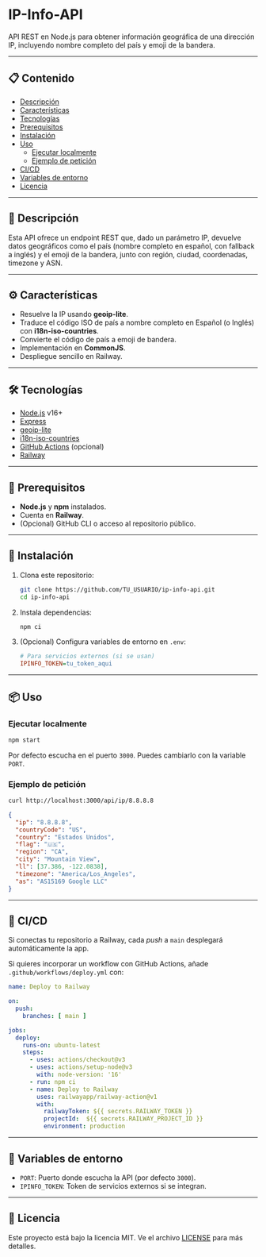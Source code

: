 # IP-Info-API

API REST en Node.js para obtener información geográfica de una dirección IP, incluyendo nombre completo del país y emoji de la bandera.

---

## 📋 Contenido

- [Descripción](#descripción)
- [Características](#características)
- [Tecnologías](#tecnologías)
- [Prerequisitos](#prerequisitos)
- [Instalación](#instalación)
- [Uso](#uso)
  - [Ejecutar localmente](#ejecutar-localmente)
  - [Ejemplo de petición](#ejemplo-de-petición)
- [CI/CD](#cicd)
- [Variables de entorno](#variables-de-entorno)
- [Licencia](#licencia)

---

## 📝 Descripción

Esta API ofrece un endpoint REST que, dado un parámetro IP, devuelve datos geográficos como el país (nombre completo en español, con fallback a inglés) y el emoji de la bandera, junto con región, ciudad, coordenadas, timezone y ASN.

---

## ⚙️ Características

- Resuelve la IP usando **geoip-lite**.
- Traduce el código ISO de país a nombre completo en Español (o Inglés) con **i18n-iso-countries**.
- Convierte el código de país a emoji de bandera.
- Implementación en **CommonJS**.
- Despliegue sencillo en Railway.

---

## 🛠 Tecnologías

- [Node.js](https://nodejs.org) v16+
- [Express](https://expressjs.com)
- [geoip-lite](https://www.npmjs.com/package/geoip-lite)
- [i18n-iso-countries](https://www.npmjs.com/package/i18n-iso-countries)
- [GitHub Actions](https://github.com/features/actions) (opcional)
- [Railway](https://railway.app)

---

## 🚀 Prerequisitos

- **Node.js** y **npm** instalados.
- Cuenta en **Railway**.
- (Opcional) GitHub CLI o acceso al repositorio público.

---

## 🔧 Instalación

1. Clona este repositorio:
   ```bash
   git clone https://github.com/TU_USUARIO/ip-info-api.git
   cd ip-info-api
   ```
2. Instala dependencias:
   ```bash
   npm ci
   ```
3. (Opcional) Configura variables de entorno en `.env`:
   ```ini
   # Para servicios externos (si se usan)
   IPINFO_TOKEN=tu_token_aqui
   ```

---

## 📦 Uso

### Ejecutar localmente

```bash
npm start
```

Por defecto escucha en el puerto `3000`. Puedes cambiarlo con la variable `PORT`.

### Ejemplo de petición

```bash
curl http://localhost:3000/api/ip/8.8.8.8
```

```json
{
  "ip": "8.8.8.8",
  "countryCode": "US",
  "country": "Estados Unidos",
  "flag": "🇺🇸",
  "region": "CA",
  "city": "Mountain View",
  "ll": [37.386, -122.0838],
  "timezone": "America/Los_Angeles",
  "as": "AS15169 Google LLC"
}
```

---

## 🔄 CI/CD

Si conectas tu repositorio a Railway, cada _push_ a `main` desplegará automáticamente la app.

Si quieres incorporar un workflow con GitHub Actions, añade `.github/workflows/deploy.yml` con:

```yaml
name: Deploy to Railway

on:
  push:
    branches: [ main ]

jobs:
  deploy:
    runs-on: ubuntu-latest
    steps:
      - uses: actions/checkout@v3
      - uses: actions/setup-node@v3
        with: node-version: '16'
      - run: npm ci
      - name: Deploy to Railway
        uses: railwayapp/railway-action@v1
        with:
          railwayToken: ${{ secrets.RAILWAY_TOKEN }}
          projectId:  ${{ secrets.RAILWAY_PROJECT_ID }}
          environment: production
```

---

## 🔑 Variables de entorno

- `PORT`: Puerto donde escucha la API (por defecto `3000`).
- `IPINFO_TOKEN`: Token de servicios externos si se integran.

---

## 📄 Licencia

Este proyecto está bajo la licencia MIT. Ve el archivo [LICENSE](LICENSE) para más detalles.
